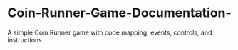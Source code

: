 # Coin-Runner-Game-Documentation-
A simple Coin Runner game with code mapping, events, controls, and instructions.
